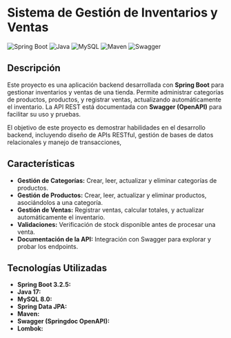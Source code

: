 # Sistema de Gestión de Inventarios y Ventas

![Spring Boot](https://img.shields.io/badge/Spring%20Boot-3.4.3-brightgreen) ![Java](https://img.shields.io/badge/Java-17-blue) ![MySQL](https://img.shields.io/badge/MySQL-8.0-orange) ![Maven](https://img.shields.io/badge/Maven-yellow) ![Swagger](https://img.shields.io/badge/Swagger-2.5.0-lightgrey)

## Descripción

Este proyecto es una aplicación backend desarrollada con **Spring Boot** para gestionar inventarios y ventas de una tienda. Permite administrar categorías de productos, productos, y registrar ventas, actualizando automáticamente el inventario. La API REST está documentada con **Swagger (OpenAPI)** para facilitar su uso y pruebas.

El objetivo de este proyecto es demostrar habilidades en el desarrollo backend, incluyendo diseño de APIs RESTful, gestión de bases de datos relacionales y manejo de transacciones,

## Características

- **Gestión de Categorías:** Crear, leer, actualizar y eliminar categorías de productos.
- **Gestión de Productos:** Crear, leer, actualizar y eliminar productos, asociándolos a una categoría.
- **Gestión de Ventas:** Registrar ventas, calcular totales, y actualizar automáticamente el inventario.
- **Validaciones:** Verificación de stock disponible antes de procesar una venta.
- **Documentación de la API:** Integración con Swagger para explorar y probar los endpoints.

## Tecnologías Utilizadas

- **Spring Boot 3.2.5:**
- **Java 17:**
- **MySQL 8.0:** 
- **Spring Data JPA:**
- **Maven:**
- **Swagger (Springdoc OpenAPI):**
- **Lombok:**
